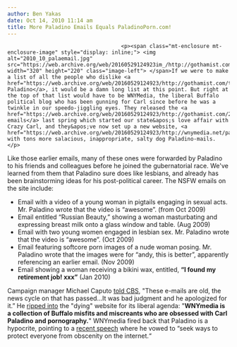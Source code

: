 ```yaml
---
author: Ben Yakas
date: Oct 14, 2010 11:14 am
title: More Paladino Emails Equals PaladinoPorn.com!
---
```


	
										<p><span class="mt-enclosure mt-enclosure-image" style="display: inline;"> <img alt="2010_10_palaemail.jpg" src="https://web.archive.org/web/20160529124923im_/http://gothamist.com/attachments/jen/2010_10_palaemail.jpg" width="320" height="220" class="image-left"> </span>If we were to make a list of all the people who dislike <a href="https://web.archive.org/web/20160529124923/http://gothamist.com/tags/carlpaladino">Carl Paladino</a>, it would be a damn long list at this point. But right at the top of that list would have to be WNYMedia, the liberal Buffalo political blog who has been gunning for Carl since before he was a twinkle in our speedo-jiggling eyes. They released the <a href="https://web.archive.org/web/20160529124923/http://gothamist.com/2010/04/12/paladino_really_enjoys_forwarding_b.php">bestiality emails</a> last spring which started our state&apos;s love affair with Crazy Carl, and they&apos;ve now set up a new website, <a href="https://web.archive.org/web/20160529124923/http://wnymedia.net/paladinoporn/">Paladinoporn.com</a>, with tons more salacious, inappropriate, salty dog Paladino-mails. </p>

<p>Like those earlier emails, many of these ones were forwarded by Paladino to his friends and colleagues before he joined the gubernatorial race. We&apos;ve learned from them that Paladino sure does like lesbians, and already has been brainstorming ideas for his post-political career. The NSFW emails on the site include: </p>

<ul>
	<li>Email with a video of a young woman in pigtails engaging in sexual acts. Mr. Paladino wrote that the video is &#x201C;awesome&#x201D;. (from Oct 2009)</li>
	<li>Email entitled &#x201C;Russian Beauty,&#x201D; showing a woman masturbating and expressing breast milk onto a glass window and table. (Aug 2009)</li>
	<li>Email with two young women engaged in lesbian sex.  Mr. Paladino wrote that the video is &#x201C;awesome&#x201D;. (Oct 2009)</li>
	<li>Email featuring softcore porn images of a nude woman posing.  Mr. Paladino wrote that the images were for &#x201C;andy, this is better&#x201D;, apparently referencing an earlier email. (Nov 2009)</li>
	<li>Email showing a woman receiving a bikini wax, entitled, <strong>&#x201C;I found my retirement job! xxx&#x201D;</strong> (Jan 2010)</li>
</ul>

<p>Campaign manager Michael Caputo <a href="https://web.archive.org/web/20160529124923/http://www.cbs6albany.com/news/mails-1279327-paladino-caputo.html">told CBS</a>, &quot;These e-mails are old, the news cycle on that has passed&#x2026;It was bad judgment and he apologized for it.&#x201D; He <a href="https://web.archive.org/web/20160529124923/http://wnymedia.net/buffalopundit/2010/10/paladinos-people-parse-the-porn/">ripped into</a> the &quot;dying&quot; website for its liberal agenda: &quot;<strong>WNYmedia is a collection of Buffalo misfits and miscreants who are obsessed with Carl Paladino and pornography.</strong>&quot; WNYmedia fired back that Paladino is a hypocrite, pointing to a <a href="https://web.archive.org/web/20160529124923/http://www.youtube.com/watch?v=5szudMu_Dc0">recent speech</a> where he vowed to &#x201C;seek ways to protect everyone from obscenity on the internet.&#x201C; </p>					
										
									
				